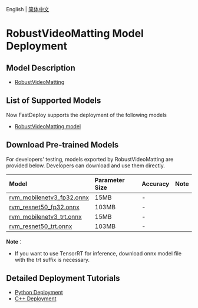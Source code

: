 English | [简体中文](README.md)
# RobustVideoMatting Model Deployment

## Model Description

- [RobustVideoMatting](https://github.com/PeterL1n/RobustVideoMatting/commit/81a1093)

## List of Supported Models

Now FastDeploy supports the deployment of the following models

- [RobustVideoMatting model](https://github.com/PeterL1n/RobustVideoMatting)

## Download Pre-trained Models

For developers' testing, models exported by RobustVideoMatting are provided below. Developers can download and use them directly.

| Model                                                               | Parameter Size    | Accuracy    | Note |
|:---------------------------------------------------------------- |:----- |:----- | :------ |
| [rvm_mobilenetv3_fp32.onnx](https://bj.bcebos.com/paddlehub/fastdeploy/rvm_mobilenetv3_fp32.onnx) | 15MB | - |
| [rvm_resnet50_fp32.onnx](https://bj.bcebos.com/paddlehub/fastdeploy/rvm_resnet50_fp32.onnx) | 103MB | - |
| [rvm_mobilenetv3_trt.onnx](https://bj.bcebos.com/paddlehub/fastdeploy/rvm_mobilenetv3_trt.onnx) | 15MB | - |
| [rvm_resnet50_trt.onnx](https://bj.bcebos.com/paddlehub/fastdeploy/rvm_resnet50_trt.onnx) | 103MB | - |

**Note**：
- If you want to use TensorRT for inference, download onnx model file with the trt suffix is necessary.

## Detailed Deployment Tutorials

- [Python Deployment](python)
- [C++ Deployment](cpp)
